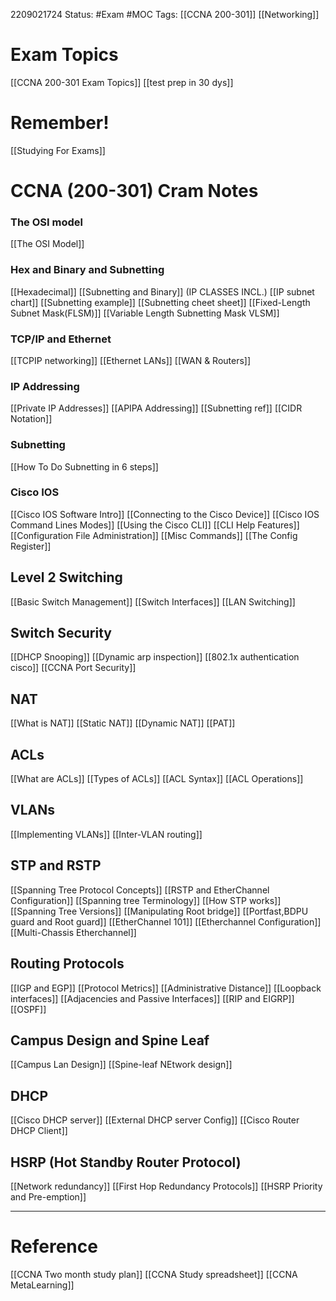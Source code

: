 2209021724
	Status: #Exam #MOC 
		Tags: [[CCNA 200-301]] [[Networking]]


# Exam Topics
[[CCNA 200-301 Exam Topics]]
[[test prep in 30 dys]]
# Remember!
[[Studying For Exams]]

# CCNA (200-301) Cram Notes
### The OSI model
[[The OSI Model]]

### Hex and Binary and Subnetting
[[Hexadecimal]]
[[Subnetting and Binary]] (IP CLASSES INCL.)
[[IP subnet chart]]
[[Subnetting example]]
[[Subnetting cheet sheet]]
[[Fixed-Length Subnet Mask(FLSM)]]
[[Variable Length Subnetting Mask VLSM]]
### TCP/IP and Ethernet
[[TCPIP networking]]
[[Ethernet LANs]]
[[WAN & Routers]]

### IP Addressing 
[[Private IP Addresses]]
[[APIPA Addressing]]
[[Subnetting ref]]
[[CIDR Notation]]

### Subnetting
[[How To Do Subnetting in 6 steps]]

### Cisco IOS 
[[Cisco IOS Software Intro]]
[[Connecting to the Cisco Device]]
[[Cisco IOS Command Lines Modes]]
[[Using the Cisco CLI]]
[[CLI Help Features]]
[[Configuration File Administration]]
[[Misc Commands]] 
[[The Config Register]]

## Level 2 Switching
[[Basic Switch Management]]
[[Switch Interfaces]]
[[LAN Switching]]

## Switch Security
[[DHCP Snooping]]
[[Dynamic arp inspection]]
[[802.1x authentication cisco]]
[[CCNA Port Security]]

## NAT

[[What is NAT]]
[[Static NAT]]
[[Dynamic NAT]]
[[PAT]]


## ACLs
[[What are ACLs]]
[[Types of ACLs]]
[[ACL Syntax]]
[[ACL Operations]]


## VLANs 
[[Implementing VLANs]]
[[Inter-VLAN routing]]

## STP and RSTP
[[Spanning Tree Protocol Concepts]]
[[RSTP and EtherChannel Configuration]]
[[Spanning tree Terminology]]
[[How STP works]]
[[Spanning Tree Versions]]
[[Manipulating Root bridge]]
[[Portfast,BDPU guard and Root guard]]
[[EtherChannel 101]]
[[Etherchannel Configuration]]
[[Multi-Chassis Etherchannel]]


## Routing Protocols

[[IGP and EGP]]
[[Protocol Metrics]]
[[Administrative Distance]] 
[[Loopback interfaces]] 
[[Adjacencies and Passive Interfaces]]
[[RIP and EIGRP]]
[[OSPF]]

## Campus Design and Spine Leaf

[[Campus Lan Design]]
[[Spine-leaf NEtwork design]]

## DHCP

[[Cisco DHCP server]]
[[External DHCP server Config]]
[[Cisco Router DHCP Client]] 

## HSRP (Hot Standby Router Protocol)

[[Network redundancy]] 
[[First Hop Redundancy Protocols]]
[[HSRP Priority and Pre-emption]]









---






# Reference
[[CCNA Two month study plan]] 
[[CCNA Study spreadsheet]]
[[CCNA MetaLearning]]
